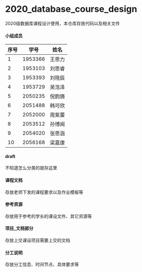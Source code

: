 # 2020_database_course_design
2020级数据库课程设计使用，本仓库存放代码以及相关文件

#### 小组成员
|序号|学号|姓名|
|---|---|---|
|1|1953366|王思力|
|2|1953103|刘思睿|
|3|1953393|刘晓辰|
|4|1953729|吴浩泽|
|5|2050235|倪韵旖|
|6|2051488|韩可欣|
|7|2052000|周紫蕾|
|8|2053512|孙博闻|
|9|2054020|张思涵|
|10|2056168|梁嘉康|

#### draft
不知道怎么分类的就存这里

#### 课程文档
存放老师下发的课程要求以及作业模板等

#### 参考资源
存放用于参考的学长的课设文件、其它资源等

#### 项目_文档部分
存放上交课设项目需要上交的文档

#### 分工说明
存放分工信息、时间节点、具体要求等
